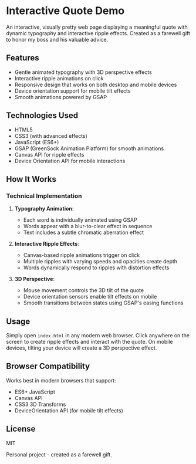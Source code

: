 # Interactive Quote Demo

An interactive, visually pretty web page displaying a meaningful quote with dynamic typography and interactive ripple effects. Created as a farewell gift to honor my boss and his valuable advice.

## Features

- Gentle animated typography with 3D perspective effects
- Interactive ripple animations on click
- Responsive design that works on both desktop and mobile devices
- Device orientation support for mobile tilt effects
- Smooth animations powered by GSAP

## Technologies Used

- HTML5
- CSS3 (with advanced effects)
- JavaScript (ES6+)
- GSAP (GreenSock Animation Platform) for smooth animations
- Canvas API for ripple effects
- Device Orientation API for mobile interactions

## How It Works

### Technical Implementation

1. **Typography Animation**:
   - Each word is individually animated using GSAP
   - Words appear with a blur-to-clear effect in sequence
   - Text includes a subtle chromatic aberration effect

2. **Interactive Ripple Effects**:
   - Canvas-based ripple animations trigger on click
   - Multiple ripples with varying speeds and opacities create depth
   - Words dynamically respond to ripples with distortion effects

3. **3D Perspective**:
   - Mouse movement controls the 3D tilt of the quote
   - Device orientation sensors enable tilt effects on mobile
   - Smooth transitions between states using GSAP's easing functions

## Usage

Simply open `index.html` in any modern web browser. Click anywhere on the screen to create ripple effects and interact with the quote. On mobile devices, tilting your device will create a 3D perspective effect.

## Browser Compatibility

Works best in modern browsers that support:
- ES6+ JavaScript
- Canvas API
- CSS3 3D Transforms
- DeviceOrientation API (for mobile tilt effects)

## License

MIT

Personal project - created as a farewell gift.
